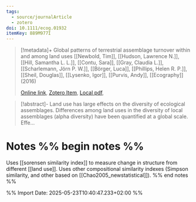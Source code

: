 ```yaml
---
tags:
  - source/journalArticle
  - zotero
doi: 10.1111/ecog.01932
itemKey: 889M977I
---
```

>[!metadata]+
> Global patterns of terrestrial assemblage turnover within and among land uses
> [[Newbold, Tim]], [[Hudson, Lawrence N.]], [[Hill, Samantha L. L.]], [[Contu, Sara]], [[Gray, Claudia L.]], [[Scharlemann, Jörn P. W.]], [[Börger, Luca]], [[Phillips, Helen R. P.]], [[Sheil, Douglas]], [[Lysenko, Igor]], [[Purvis, Andy]], 
> [[Ecography]] (2016)
> 
> [Online link](https://nsojournals.onlinelibrary.wiley.com/doi/10.1111/ecog.01932), [Zotero Item](zotero://select/library/items/889M977I), [Local pdf](file://C:/Users/aburg/Documents/references/zotero/storage/DGK8FH6C/Newbold2016_Globalpatterns.pdf), 

>[!abstract]-
>Land use has large effects on the diversity of ecological assemblages. Differences among land uses in the diversity of local assemblages (alpha diversity) have been quantified at a global scale. Effe...

# Notes %% begin notes %%
Uses [[sorensen similarity index]] to measure change in structure from different [[land use]].
Uses other compositional similarity indexes (Simpson similarity, and other based on [[Chao2005_newstatistical]]).
%% end notes %%




%% Import Date: 2025-05-23T10:40:47.233+02:00 %%
